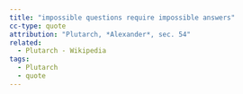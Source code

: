 ```yaml
---
title: "impossible questions require impossible answers"
cc-type: quote
attribution: "Plutarch, *Alexander*, sec. 54"
related:
  - Plutarch - Wikipedia
tags:
  - Plutarch
  - quote
---
```

